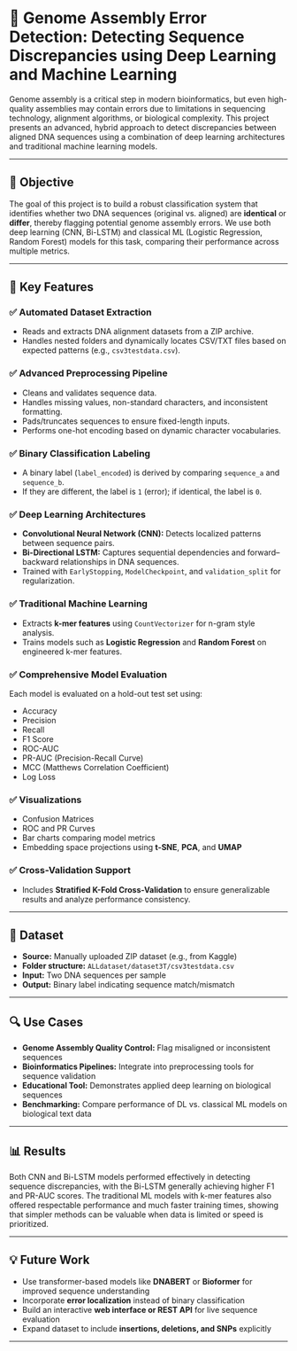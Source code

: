 # 🧬 Genome Assembly Error Detection: Detecting Sequence Discrepancies using Deep Learning and Machine Learning

Genome assembly is a critical step in modern bioinformatics, but even high-quality assemblies may contain errors due to limitations in sequencing technology, alignment algorithms, or biological complexity. This project presents an advanced, hybrid approach to detect discrepancies between aligned DNA sequences using a combination of deep learning architectures and traditional machine learning models.

---

## 🧪 Objective

The goal of this project is to build a robust classification system that identifies whether two DNA sequences (original vs. aligned) are **identical** or **differ**, thereby flagging potential genome assembly errors. We use both deep learning (CNN, Bi-LSTM) and classical ML (Logistic Regression, Random Forest) models for this task, comparing their performance across multiple metrics.

---

## 🧠 Key Features

### ✅ Automated Dataset Extraction
- Reads and extracts DNA alignment datasets from a ZIP archive.
- Handles nested folders and dynamically locates CSV/TXT files based on expected patterns (e.g., `csv3testdata.csv`).

### ✅ Advanced Preprocessing Pipeline
- Cleans and validates sequence data.
- Handles missing values, non-standard characters, and inconsistent formatting.
- Pads/truncates sequences to ensure fixed-length inputs.
- Performs one-hot encoding based on dynamic character vocabularies.

### ✅ Binary Classification Labeling
- A binary label (`label_encoded`) is derived by comparing `sequence_a` and `sequence_b`.
- If they are different, the label is `1` (error); if identical, the label is `0`.

### ✅ Deep Learning Architectures
- **Convolutional Neural Network (CNN):** Detects localized patterns between sequence pairs.
- **Bi-Directional LSTM:** Captures sequential dependencies and forward–backward relationships in DNA sequences.
- Trained with `EarlyStopping`, `ModelCheckpoint`, and `validation_split` for regularization.

### ✅ Traditional Machine Learning
- Extracts **k-mer features** using `CountVectorizer` for n-gram style analysis.
- Trains models such as **Logistic Regression** and **Random Forest** on engineered k-mer features.

### ✅ Comprehensive Model Evaluation
Each model is evaluated on a hold-out test set using:
- Accuracy  
- Precision  
- Recall  
- F1 Score  
- ROC-AUC  
- PR-AUC (Precision-Recall Curve)  
- MCC (Matthews Correlation Coefficient)  
- Log Loss  

### ✅ Visualizations
- Confusion Matrices  
- ROC and PR Curves  
- Bar charts comparing model metrics  
- Embedding space projections using **t-SNE**, **PCA**, and **UMAP**

### ✅ Cross-Validation Support
- Includes **Stratified K-Fold Cross-Validation** to ensure generalizable results and analyze performance consistency.

---

## 📂 Dataset

- **Source:** Manually uploaded ZIP dataset (e.g., from Kaggle)
- **Folder structure:** `ALLdataset/dataset3T/csv3testdata.csv`
- **Input:** Two DNA sequences per sample
- **Output:** Binary label indicating sequence match/mismatch

---

## 🔍 Use Cases

- **Genome Assembly Quality Control:** Flag misaligned or inconsistent sequences  
- **Bioinformatics Pipelines:** Integrate into preprocessing tools for sequence validation  
- **Educational Tool:** Demonstrates applied deep learning on biological sequences  
- **Benchmarking:** Compare performance of DL vs. classical ML models on biological text data

---

## 📊 Results

Both CNN and Bi-LSTM models performed effectively in detecting sequence discrepancies, with the Bi-LSTM generally achieving higher F1 and PR-AUC scores. The traditional ML models with k-mer features also offered respectable performance and much faster training times, showing that simpler methods can be valuable when data is limited or speed is prioritized.

---

## 💡 Future Work

- Use transformer-based models like **DNABERT** or **Bioformer** for improved sequence understanding  
- Incorporate **error localization** instead of binary classification  
- Build an interactive **web interface or REST API** for live sequence evaluation  
- Expand dataset to include **insertions, deletions, and SNPs** explicitly

---
